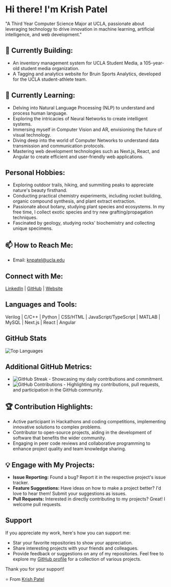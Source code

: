 # Hi there! I'm Krish Patel
"A Third Year Computer Science Major at UCLA, passionate about leveraging technology to drive innovation in machine learning, artificial intelligence, and web development."

## 🔭 Currently Building:
- An inventory management system for UCLA Student Media, a 105-year-old student media organization.
- A Tagging and analytics website for Bruin Sports Analytics, developed for the UCLA student-athlete team.

## 🌱 Currently Learning:
- Delving into Natural Language Processing (NLP) to understand and process human language.
- Exploring the intricacies of Neural Networks to create intelligent systems.
- Immersing myself in Computer Vision and AR, envisioning the future of visual technology.
- Diving deep into the world of Computer Networks to understand data transmission and communication protocols.
- Mastering web development technologies such as Next.js, React, and Angular to create efficient and user-friendly web applications.

## Personal Hobbies:
- Exploring outdoor trails, hiking, and summiting peaks to appreciate nature's beauty firsthand.
- Conducting practical chemistry experiments, including rocket building, organic compound synthesis, and plant extract extraction.
- Passionate about botany, studying plant species and ecosystems. In my free time, I collect exotic species and try new grafting/propagation techniques.
- Fascinated by geology, studying rocks' biochemistry and collecting unique specimens.

## 📫 How to Reach Me:
- Email: knpatel@ucla.edu

## Connect with Me:
[LinkedIn](https://www.linkedin.com/in/krishpatel2/) | [GitHub](https://github.com/krish1925) | [Website](https://krish1925.github.io/)

## Languages and Tools:
Verilog | C/C++ | Python | CSS/HTML | JavaScript/TypeScript | MATLAB | MySQL | Next.js | React | Angular 

## GitHub Stats
![Top Languages](https://github-readme-stats.vercel.app/api/top-langs/?username=krish1925&layout=compact)

## Additional GitHub Metrics:
- ![GitHub Streak](https://github-readme-streak-stats.herokuapp.com/?user=krish1925) - Showcasing my daily contributions and commitment.
- ![GitHub Contributions](https://github-readme-stats.vercel.app/api?username=krish1925&show_icons=true) - Highlighting my contributions, pull requests, and participation in the GitHub community.

## 🏆 Contribution Highlights:
- Active participant in Hackathons and coding competitions, implementing innovative solutions to complex problems.
- Contributor to open-source projects, aiding in the development of software that benefits the wider community.
- Engaging in peer code reviews and collaborative programming to enhance project quality and team knowledge sharing.

## 💡 Engage with My Projects:
- **Issue Reporting:** Found a bug? Report it in the respective project's issue tracker.
- **Feature Suggestions:** Have ideas on how to make a project better? I'd love to hear them! Submit your suggestions as issues.
- **Pull Requests:** Interested in directly contributing to my projects? Great! I welcome pull requests.

## Support
If you appreciate my work, here's how you can support me:
- Star your favorite repositories to show your appreciation.
- Share interesting projects with your friends and colleagues.
- Provide feedback or suggestions on any of my repositories.
Feel free to explore my [GitHub profile](https://github.com/krish1925) for a collection of various projects.

Thank you for your support! 

⭐️ From [Krish Patel](https://krish1925.github.io/)
